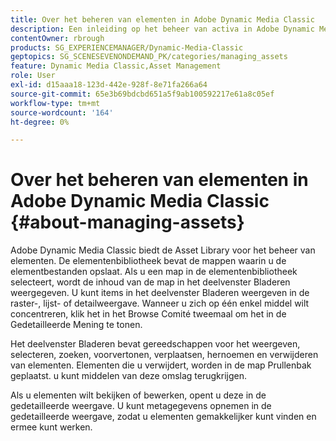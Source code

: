 ```yaml
---
title: Over het beheren van elementen in Adobe Dynamic Media Classic
description: Een inleiding op het beheer van activa in Adobe Dynamic Media Classic
contentOwner: rbrough
products: SG_EXPERIENCEMANAGER/Dynamic-Media-Classic
geptopics: SG_SCENESEVENONDEMAND_PK/categories/managing_assets
feature: Dynamic Media Classic,Asset Management
role: User
exl-id: d15aaa18-123d-442e-928f-8e71fa266a64
source-git-commit: 65e3b69bdcbd651a5f9ab100592217e61a8c05ef
workflow-type: tm+mt
source-wordcount: '164'
ht-degree: 0%

---
```


# Over het beheren van elementen in Adobe Dynamic Media Classic {#about-managing-assets}

Adobe Dynamic Media Classic biedt de Asset Library voor het beheer van elementen. De elementenbibliotheek bevat de mappen waarin u de elementbestanden opslaat. Als u een map in de elementenbibliotheek selecteert, wordt de inhoud van de map in het deelvenster Bladeren weergegeven. U kunt items in het deelvenster Bladeren weergeven in de raster-, lijst- of detailweergave. Wanneer u zich op één enkel middel wilt concentreren, klik het in het Browse Comité tweemaal om het in de Gedetailleerde Mening te tonen.

Het deelvenster Bladeren bevat gereedschappen voor het weergeven, selecteren, zoeken, voorvertonen, verplaatsen, hernoemen en verwijderen van elementen. Elementen die u verwijdert, worden in de map Prullenbak geplaatst. u kunt middelen van deze omslag terugkrijgen.

Als u elementen wilt bekijken of bewerken, opent u deze in de gedetailleerde weergave. U kunt metagegevens opnemen in de gedetailleerde weergave, zodat u elementen gemakkelijker kunt vinden en ermee kunt werken.
